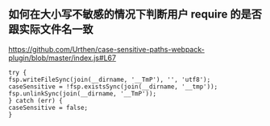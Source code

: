 ## 如何在大小写不敏感的情况下判断用户 require 的是否跟实际文件名一致

https://github.com/Urthen/case-sensitive-paths-webpack-plugin/blob/master/index.js#L67

    try {
    fsp.writeFileSync(join(__dirname, '__TmP'), '', 'utf8');
    caseSensitive = !fsp.existsSync(join(__dirname, '__tmp'));
    fsp.unlinkSync(join(__dirname, '__TmP'));
    } catch (err) {
    caseSensitive = false;
    }
